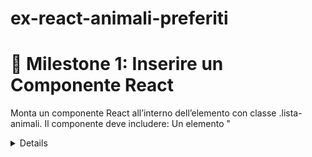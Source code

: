# ex-react-animali-preferiti
# 📌 Milestone 1: Inserire un Componente React
Monta un componente React all’interno dell’elemento con classe .lista-animali.
Il componente deve includere:
Un elemento "<details>" con titolo "Animali", che contiene:
Una lista "<ul>" statica che viene creata a partire da un array di stringhe (animals) dove ciascuna stringa rappresenta il nome di un animale.
Obiettivo: Mostrare la struttura base della lista di animali con un "<details>" che può essere espanso o contratto.
# 📌 Milestone 2: Aggiungere Animali Casuali
Trasforma l’array animals usando useState (l’array è inizialmente vuoto).
Aggiungi un bottone "Aggiungi Animale" sopra il "<details>".
Cliccando il bottone, un animale casuale viene aggiunto alla lista.
Usa un array predefinito per scegliere casualmente.
L’animale selezionato deve essere aggiunto all’interno della lista "<ul>" come "<li>".
Obiettivo: L’utente può vedere gli animali aggiunti dinamicamente nella lista.
# 📌 Milestone 3: Usare una Modale per Aggiungere Animali
Partendo da un componente Modal
Espandilo affinché:
La vecchia prop content può essere usata per passare un componente qualsiasi.
Un nuovo div in fondo alla modale contiene il bottone Annulla e un nuovo bottone Conferma.
Una nuova prop onConfirm si aspetta una funzione per gestire l’azione di conferma.
Sostituisci l’aggiunta casuale dell’animale con una modale interattiva:
Cliccando il bottone "Aggiungi Animale," si apre una modale.
La modale include un input di testo (passato al prop content) per inserire il nome di un animale.
Conferma: Aggiunge l’animale alla lista e chiude la modale.
Annulla: Chiude la modale senza modificare la lista.
Obiettivo: L’utente può aggiungere animali specifici utilizzando la modale.

